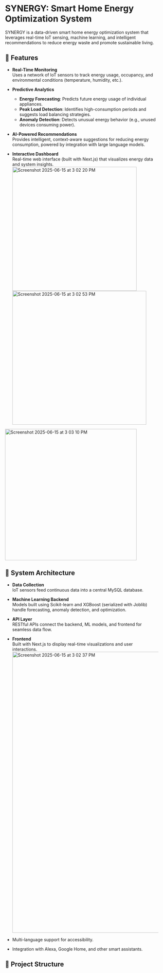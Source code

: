 # SYNERGY: Smart Home Energy Optimization System

SYNERGY is a data-driven smart home energy optimization system that leverages real-time IoT sensing, machine learning, and intelligent recommendations to reduce energy waste and promote sustainable living.

## 🚀 Features

- **Real-Time Monitoring**  
  Uses a network of IoT sensors to track energy usage, occupancy, and environmental conditions (temperature, humidity, etc.).

- **Predictive Analytics**
  - **Energy Forecasting**: Predicts future energy usage of individual appliances.
  - **Peak Load Detection**: Identifies high-consumption periods and suggests load balancing strategies.
  - **Anomaly Detection**: Detects unusual energy behavior (e.g., unused devices consuming power).

- **AI-Powered Recommendations**  
  Provides intelligent, context-aware suggestions for reducing energy consumption, powered by integration with large language models.

- **Interactive Dashboard**  
  Real-time web interface (built with Next.js) that visualizes energy data and system insights.
<img width="408" alt="Screenshot 2025-06-15 at 3 02 20 PM" src="https://github.com/user-attachments/assets/340e5349-d293-4dc2-9005-472ad3bddd54" /><img width="440" alt="Screenshot 2025-06-15 at 3 02 53 PM" src="https://github.com/user-attachments/assets/0325d82a-1b16-4619-8db5-557f58934cf1" />
<img width="432" alt="Screenshot 2025-06-15 at 3 03 10 PM" src="https://github.com/user-attachments/assets/7fb6430b-3a3c-4230-829f-8f243e719086" />



## 🧠 System Architecture

- **Data Collection**  
  IoT sensors feed continuous data into a central MySQL database.

- **Machine Learning Backend**  
  Models built using Scikit-learn and XGBoost (serialized with Joblib) handle forecasting, anomaly detection, and optimization.

- **API Layer**  
  RESTful APIs connect the backend, ML models, and frontend for seamless data flow.

- **Frontend**  
  Built with Next.js to display real-time visualizations and user interactions.
  <img width="924" alt="Screenshot 2025-06-15 at 3 02 37 PM" src="https://github.com/user-attachments/assets/ca6e599f-7838-4689-89b3-a44ad0802c36" />


- Multi-language support for accessibility.
- Integration with Alexa, Google Home, and other smart assistants.

## 📂 Project Structure

